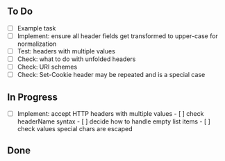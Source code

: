    ## To Do
   - [ ] Example task
   - [ ] Implement: ensure all header fields get transformed to upper-case for normalization
   - [ ] Test: headers with multiple values
   - [ ] Check: what to do with unfolded headers
   - [ ] Check: URI schemes
   - [ ] Check: Set-Cookie header may be repeated and is a special case

   ## In Progress
   - [ ] Implement: accept HTTP headers with multiple values
            - [ ] check headerName syntax
            - [ ] decide how to handle empty list items
            - [ ] check values special chars are escaped

   ## Done
